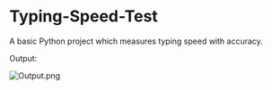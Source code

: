 # Typing-Speed-Test
A basic Python project which measures typing speed with accuracy.

Output:


![Output.png](attachment:Output.png)
